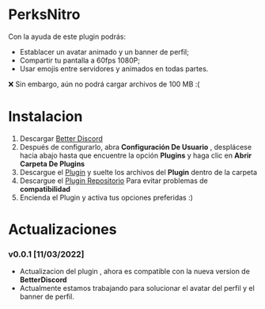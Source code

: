 # PerksNitro

Con la ayuda de este plugin podrás:

- Establacer un avatar animado  y un banner de perfil;
- Compartir tu pantalla a 60fps 1080P;
- Usar emojis entre servidores y animados en todas partes.

❌ Sin embargo, aún no podrá cargar archivos de 100 MB :(

# Instalacion

1. Descargar [Better Discord](https://betterdiscord.app)
2. Después de configurarlo, abra **Configuración De Usuario** , desplácese hacia abajo hasta que encuentre la opción **Plugins** y haga clic en **Abrir Carpeta De Plugins**
3. Descargue el [Plugin](https://github.com/vaguerstone/PerksNitro/archive/refs/heads/main.zip) y suelte los archivos del **Plugin** dentro de la carpeta
4. Descargue el [Plugin Repositorio](https://github.com/vaguerstone/0PluginLibrary.plugin.js/archive/refs/heads/main.zip) Para evitar problemas de **compatibilidad**
5. Encienda el Plugin y activa tus opciones preferidas :)

# Actualizaciones

### v0.0.1 [11/03/2022]

* Actualizacion del plugin , ahora es compatible con la nueva version de **BetterDiscord** 
* Actualmente estamos trabajando para solucionar el avatar del perfil y el banner de perfil.
